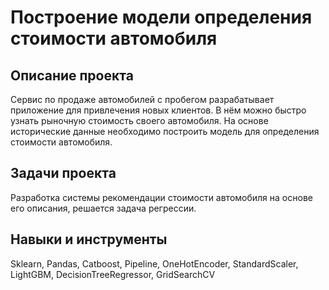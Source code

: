 # Построение модели определения стоимости автомобиля

## Описание проекта
Сервис по продаже автомобилей с пробегом  разрабатывает приложение для привлечения новых клиентов. В нём можно быстро узнать рыночную стоимость своего автомобиля. На основе исторические данные необходимо построить модель для определения стоимости автомобиля.

## Задачи проекта
Разработка системы рекомендации стоимости автомобиля на основе его описания, решается задача регрессии.

## Навыки и инструменты
Sklearn, Pandas, Catboost, Pipeline, OneHotEncoder, StandardScaler, LightGBM, DecisionTreeRegressor, GridSearchCV
